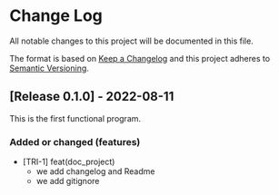 
# Change Log
All notable changes to this project will be documented in this file.
 
The format is based on [Keep a Changelog](http://keepachangelog.com/)
and this project adheres to [Semantic Versioning](http://semver.org/).
 
## [Release 0.1.0] - 2022-08-11
 
This is the first functional program.
 
### Added or changed (features)
- [TRI-1] feat(doc_project)
  - we add changelog and Readme
  - we add gitignore

